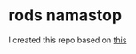 # rods namastop

I created this repo based on [this](https://github.com/heroku/node-js-getting-started.git)